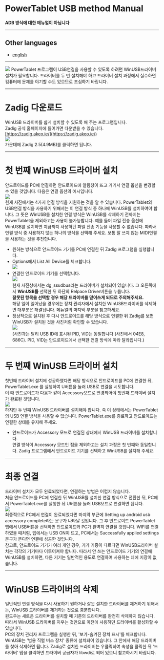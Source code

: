 # PowerTablet USB method Manual
**ADB 방식에 대한 메뉴얼이 아닙니다**

---
## Other languages
* [english](https://github.com/Lumy0726/PowerTabletManual/blob/main/USB_manual.md/)
---
<img src="README_source/icon512rect.png">  
PowerTablet 프로그램이 USB연결을 사용할 수 있도록 하려면 WinUSB드라이버 설치가 필요합니다.  
드라이버를 두 번 설치해야 하고 드라이버 설치 과정에서 실수하면 컴퓨터에 문제를 야기할 수도 있으므로 조심하기 바랍니다.  


---
# Zadig 다운로드
WinUSB 드라이버를 쉽게 설치할 수 있도록 해 주는 프로그램입니다.  
Zadig 공식 홈페이지에 들어가면 다운받을 수 있습니다.  
[https://zadig.akeo.ie/](https://zadig.akeo.ie/)  
<img src="README_source/img_zadig.png">  
가운데에 Zadig 2.5(4.9MB)를 클릭하면 됩니다.


---
# 첫 번째 WinUSB 드라이버 설치
안드로이드를 PC에 연결하면 안드로이드에 알림창이 뜨고 거기서 연결 옵션을 변경할 수 있을 것입니다. 다음은 연결 옵션의 예시입니다.  
<img src="README_source/img_android_usb_kr.png">  
현재 사진에서는 4가지 연결 방식을 지원하는 것을 알 수 있습니다. PowerTablet의 USB연결 방식을 사용하기 위해서는 이 연결 방식 중 하나에 WinUSB를 설치하여야 합니다. 그 뜻은 WinUSB를 설치한 연결 방식은 WinUSB를 삭제하기 전까지는 PowerTablet을 제외하고는 사용이 불가능합니다. 예를 들어 파일 전송 옵션에 WinUSB를 설치하면 지금까지 사용하던 파일 전송 기능을 사용할 수 없습니다. 따라서 연결 방식 중 사용하지 않는 하나의 방식을 선택해 주세요. 보통 잘 쓰지 않는 MIDI연결을 사용하는 것을 추천합니다.  
* 원하는 방식으로 안드로이드 기기를 PC에 연결한 뒤 Zadig 프로그램을 실행합니다.
* Options에서 List All Device를 체크합니다.  
  <img src="README_source/img_zadig_option.png">
* 연결한 안드로이드 기기를 선택합니다.  
  <img src="README_source/img_zadig_select_device.png">  
  현재 사진상에서는 dg_ssudbus라는 드라이버가 설치되어 있습니다. 그 오른쪽에서 **WinUSB를** 선택한 뒤 하단의 Relpace Driver버튼을 누릅니다.  
  **잘못된 항목을 선택할 경우 해당 드라이버를 덮어쓰게 되므로 주의해주세요.**  
  해당 일이 일어났을 경우에는 장치 관리자에서 설치한 WinUSB드라이버를 삭제하면 대부분은 해결됩니다. 메뉴얼의 마지막 부분을 참고하세요.
* 정상적으로 설치된 후 다시 안드로이드를 해당 방식으로 연결한 뒤 Zadig를 보면 WinUSB가 설치된 것을 사진처럼 확인할 수 있습니다.  
  <img src="README_source/img_zadig_winusb_device.png">  
  (사진과는 달리 USB ID에 표시된 PID, VID는 동일합니다 (사진에서 04E8, 686C). PID, VID는 안드로이드에서 선택한 연결 방식에 따라 달라집니다.)


---
# 두 번째 WinUSB 드라이버 설치
첫번째 드라이버 설치에 성공하였다면 해당 방식으로 안드로이드를 PC에 연결한 뒤, PowerTablet.exe 를 실행하여 U버튼을 눌러 USB로 연결을 시도합니다.  
이 때 안드로이드가 다음과 같이 Accessory모드로 변경되어야 첫번째 드라이버 설치가 완료된 것입니다.  
<img src="README_source/img_android_accessory_kr.png">  
하지만 두 번쨰 WinUSB 드라이버를 설치해야 합니다. 즉 이 상태에서는 PowerTablet의 USB 연결 방식을 사용할 수 없습니다. PowerTablet.exe를 종료하고 안드로이드는 연결한 상태를 유지해 주세요.  
* 안드로이드가 Accessory 모드로 연결된 상태에서 WinUSB 드라이버를 설치합니다.  
  연결 방식이 Accessory 모드인 점을 제외하고는 설치 과정은 첫 번째와 동일합니다. Zadig 프로그램에서 안드로이드 기기를 선택하고 WinUSB를 설치해 주세요.


---
# 최종 연결
드라이버 설치가 모두 완료되었다면, 연결하는 방법은 어렵지 않습니다.  
처음 안드로이드를 PC에 연결한 뒤 WinUSB를 설치한 연결 방식으로 전환한 뒤, PC에서 PowerTablet.exe를 실행한 뒤 U버튼을 눌러 USB모드로 연결하면 됩니다.  
<img src="README_source/img_pc_usb_accessory.png">  
최종적으로 PC에서 연결이 완료되었다면 마지막 부근에 Setting up android usb accessory complete라는 문구가 나타날 것입니다. 그 후 안드로이드 PowerTablet 앱에서 USB버튼을 선택하면 안드로이드와 PC가 완벽히 연결될 것입니다. WIFI를 연결하였을 때처럼, 앱에서는 USB ON이 뜨고, PC에서는 Successfully applied settings 문구가 뜬다면 연결에 성공한 것입니다.  
참고로, 안드로이드 기기가 여러 개인 경우, 기기 기종이 다르다면 WinUSB드라이버 설치는 각각의 기기마다 이루어져야 합니다. 따라서 안 쓰는 안드로이드 기기의 연결에 WinUSB를 설치하면, 다른 기기는 일반적인 용도로 연결하여 사용하는 데에 지장이 없습니다.


---
# WinUSB 드라이버의 삭제
일반적인 연결 방식을 다시 사용하기 원하거나 잘못 설치한 드라이버를 제거하기 위해서는, WinUSB 드라이버를 제거하는 것으로 충분합니다.  
윈도우는 새로운 드라이버를 설치할 때 기존의 드라이버를 완전히 삭제하지 않습니다. 따라서 WinUSB 드라이버를 지우는 것만으로 이전에 사용하던 드라이버를 활성화할 수 있습니다.  
PC의 장치 관리자 프로그램을 실행한 뒤, '보기-숨겨진 장치 표시'를 체크합니다. WinUSB는 '범용 직렬 버스 장치' 종류에 설치되어 있습니다. 그 안에서 해당 드라이버를 찾아 삭제하면 됩니다. Zadig로 설치한 드라이버는 우클릭하여 속성을 클릭한 뒤 '드라이버' 탭을 클릭하면 드라이버 공급자가 libwdi로 되어 있으니 참고하시기 바랍니다.
